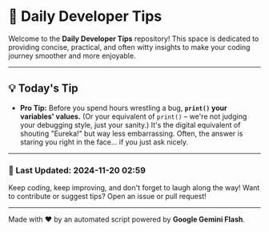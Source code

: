 
# 🌟 Daily Developer Tips

Welcome to the **Daily Developer Tips** repository! This space is dedicated to providing concise, practical, and often witty insights to make your coding journey smoother and more enjoyable.

---

## 💡 Today's Tip

- **Pro Tip:**  Before you spend hours wrestling a bug,  **`print()` your variables' values.**  (Or your equivalent of `print()` –  we're not judging your debugging style, just your sanity.)  It's the digital equivalent of shouting "Eureka!" but way less embarrassing.  Often, the answer is staring you right in the face... if you just ask nicely.

---

### 📅 Last Updated: 2024-11-20 02:59

Keep coding, keep improving, and don't forget to laugh along the way! Want to contribute or suggest tips? Open an issue or pull request!

---

Made with ❤️ by an automated script powered by **Google Gemini Flash**.
